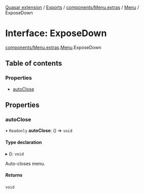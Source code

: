 [Quasar extension](../index.md) / [Exports](../modules.md) / [components/Menu.extras](../modules/components_Menu_extras.md) / [Menu](../modules/components_Menu_extras.Menu.md) / ExposeDown

# Interface: ExposeDown

[components/Menu.extras](../modules/components_Menu_extras.md).[Menu](../modules/components_Menu_extras.Menu.md).ExposeDown

## Table of contents

### Properties

- [autoClose](components_Menu_extras.Menu.ExposeDown.md#autoclose)

## Properties

### autoClose

• `Readonly` **autoClose**: () => `void`

#### Type declaration

▸ (): `void`

Auto-closes menu.

##### Returns

`void`
